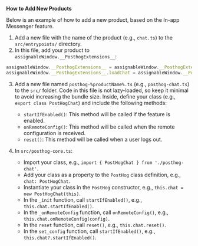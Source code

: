**How to Add New Products**

Below is an example of how to add a new product, based on the In-app Messenger feature.

1. Add a new file with the name of the product (e.g., `chat.ts`) to the `src/entrypoints/` directory.
2. In this file, add your product to `assignableWindow.__PosthogExtensions__`:
```typescript
assignableWindow.__PosthogExtensions__ = assignableWindow.__PosthogExtensions__ || {}
assignableWindow.__PosthogExtensions__.loadChat = assignableWindow.__PosthogExtensions__.loadChat || loadChat
```
3. Add a new file named `posthog-%productName%.ts` (e.g., `posthog-chat.ts`) to the `src/` folder.
   Code in this file is not lazy-loaded, so keep it minimal to avoid increasing the bundle size.
   Inside, define your class (e.g., `export class PostHogChat`) and include the following methods:
    - `startIfEnabled()`: This method will be called if the feature is enabled.
    - `onRemoteConfig()`: This method will be called when the remote configuration is received.
    - `reset()`: This method will be called when a user logs out.

4. In `src/posthog-core.ts`:
    - Import your class, e.g., `import { PostHogChat } from './posthog-chat'`.
    - Add your class as a property to the `PostHog` class definition, e.g., `chat: PostHogChat`.
    - Instantiate your class in the `PostHog` constructor, e.g., `this.chat = new PostHogChat(this)`.
    - In the `_init` function, call `startIfEnabled()`, e.g., `this.chat.startIfEnabled()`.
    - In the `_onRemoteConfig` function, call `onRemoteConfig()`, e.g., `this.chat.onRemoteConfig(config)`.
    - In the `reset` function, call `reset()`, e.g., `this.chat.reset()`.
    - In the `set_config` function, call `startIfEnabled()`, e.g., `this.chat?.startIfEnabled()`.